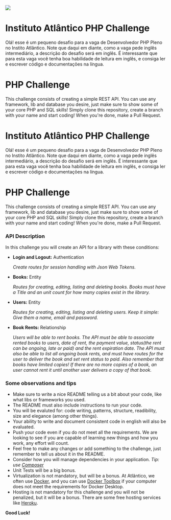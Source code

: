 ![](https://lh3.googleusercontent.com/-SjJCP2AntwI/XoYRxI-hBjI/AAAAAAAABA4/bFi0th7AKGgQFVIOB8L-GiWSZriYhI6MgCK8BGAsYHg/s0/2020-04-02.png)
# Instituto Atlântico PHP Challenge
Olá! esse é um pequeno desafio para a vaga de Desenvolvedor PHP Pleno no Instito Atlântico. Note que daqui em diante, como a vaga pede inglês intermediário, a descrição do desafio será em inglês. É interessante que para esta vaga você tenha boa habilidade de leitura em inglês, e consiga ler e escrever código e documentações na língua.

# PHP Challenge

This challenge consists of creating a simple REST API. You can use any framework, lib and database you desire, just make sure to show some of your core PHP and SQL skills! Simply clone this repository, create a branch with your name and start coding! When you're done, make a Pull Request.


# Instituto Atlântico PHP Challenge
Olá! esse é um pequeno desafio para a vaga de Desenvolvedor PHP Pleno no Instito Atlântico. Note que daqui em diante, como a vaga pede inglês intermediário, a descrição do desafio será em inglês. É interessante que para esta vaga você tenha boa habilidade de leitura em inglês, e consiga ler e escrever código e documentações na língua.

# PHP Challenge

This challenge consists of creating a simple REST API. You can use any framework, lib and database you desire, just make sure to show some of your core PHP and SQL skills! Simply clone this repository, create a branch with your name and start coding! When you're done, make a Pull Request.

### API Description
In this challenge you will create an API for a library with these conditions:

* **Login and Logout:** Authentication

  _Create routes for session handling with Json Web Tokens._
  
* **Books:** Entity

  _Routes for creating, editing, listing and deleting books. Books must have a Title and an unit count for how many copies exist in the library._
  
* **Users:** Entity

  _Routes for creating, editing, listing and deleting users. Keep it simple: Give them a name, email and password._
  
* **Book Rents:** Relationship

  _Users will be able to rent books. The API must be able to associate rented books to users, date of rent, the payment value, status(the rent can be ongoing, late or paid) and the rent expiration date. The API must also be able to list all ongoing book rents, and must have routes for the user to deliver the book and set rent status to paid. Also remember that books have limited copies! If there are no more copies of a book, an user cannot rent it until another user delivers a copy of that book._
  
### Some observations and tips

* Make sure to write a nice README telling us a bit about your code, like what libs or frameworks you used.
* The README must also include instructions to run your code.
* You will be evaluted for: code writing, patterns, structure, readibility, size and elegance (among other things).
* Your ability to write and document consistent code in english will also be evaluated.
* Push your code even if you do not meet all the requirements. We are looking to see if you are capable of learning new things and how you work, any effort will count.
* Feel free to make any changes or add something to the challenge, just remember to tell us about it in the README.
* Consider how you will manage dependencies in your application. _Tip: use [Composer](https://getcomposer.org/)_
* Unit Tests will be a big bonus.
* Virtualization is not mandatory, but will be a bonus. At Atlântico, we often use [Docker](https://www.docker.com/), and you can use [Docker Toolbox](https://docs.docker.com/toolbox/overview/) if your computer does not meet the requirements for Docker Desktop.
*  Hosting is not mandatory for this challenge and you will not be penalized, but it will be a bonus. There are some free hosting services like [Heroku](https://www.heroku.com/free).

**Good Luck!**
